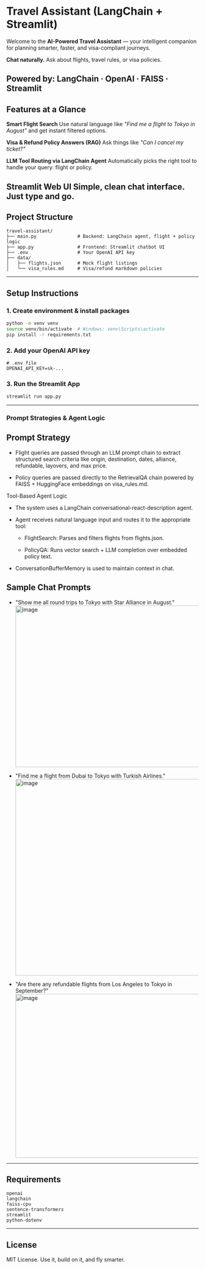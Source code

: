 # Travel Assistant (LangChain + Streamlit)

Welcome to the **AI-Powered Travel Assistant** — your intelligent companion for planning smarter, faster, and visa-compliant journeys.

**Chat naturally.** Ask about flights, travel rules, or visa policies.

**Powered by:** LangChain · OpenAI · FAISS · Streamlit
---
## Features at a Glance
**Smart Flight Search**
Use natural language like *"Find me a flight to Tokyo in August"* and get instant filtered options.

**Visa & Refund Policy Answers (RAG)**
Ask things like *"Can I cancel my ticket?"*

**LLM Tool Routing via LangChain Agent**
Automatically picks the right tool to handle your query: flight or policy.

**Streamlit Web UI**
Simple, clean chat interface. Just type and go.
---

## Project Structure

```
travel-assistant/
├── main.py               # Backend: LangChain agent, flight + policy logic
├── app.py                # Frontend: Streamlit chatbot UI
├── .env                  # Your OpenAI API key
├── data/
│   ├── flights.json      # Mock flight listings
│   └── visa_rules.md     # Visa/refund markdown policies
```

---

## Setup Instructions

### 1. Create environment & install packages

```bash
python -m venv venv
source venv/bin/activate  # Windows: venv\Scripts\activate
pip install -r requirements.txt
```

### 2. Add your OpenAI API key
```
# .env file
OPENAI_API_KEY=sk-...
```

### 3. Run the Streamlit App

```bash
streamlit run app.py
```

---

### Prompt Strategies & Agent Logic

## Prompt Strategy

* Flight queries are passed through an LLM prompt chain to extract structured search criteria like origin, destination, dates, alliance, refundable, layovers, and max price.

* Policy queries are passed directly to the RetrievalQA chain powered by FAISS + HuggingFace embeddings on visa_rules.md.

Tool-Based Agent Logic

* The system uses a LangChain conversational-react-description agent.

* Agent receives natural language input and routes it to the appropriate tool:

    * FlightSearch: Parses and filters flights from flights.json.

    * PolicyQA: Runs vector search + LLM completion over embedded policy text.

* ConversationBufferMemory is used to maintain context in chat.


## Sample Chat Prompts

* "Show me all round trips to Tokyo with Star Alliance in August."
  <img width="726" height="422" alt="image" src="https://github.com/user-attachments/assets/107fb7a2-ada5-46c6-91de-7b1a2417080c" />

* "Find me a flight from Dubai to Tokyo with Turkish Airlines."
  <img width="690" height="513" alt="image" src="https://github.com/user-attachments/assets/636deaa4-9e94-41a3-9c8b-65dada41be33" />

* "Are there any refundable flights from Los Angeles to Tokyo in September?"
  <img width="704" height="428" alt="image" src="https://github.com/user-attachments/assets/5b1b5646-d71e-4664-bee1-cca887cc679a" />

---

## Requirements

```
openai
langchain
faiss-cpu
sentence-transformers
streamlit
python-dotenv
```

---

## License

MIT License. Use it, build on it, and fly smarter.
